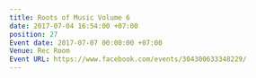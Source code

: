 ```yaml
---
title: Roots of Music Volume 6
date: 2017-07-04 16:54:00 +07:00
position: 27
Event date: 2017-07-07 00:00:00 +07:00
Venue: Rec Room
Event URL: https://www.facebook.com/events/304300633348229/
---
```


